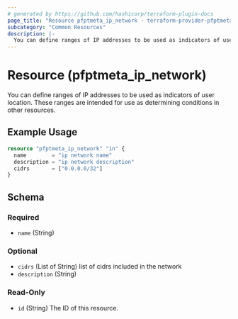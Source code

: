 ```yaml
---
# generated by https://github.com/hashicorp/terraform-plugin-docs
page_title: "Resource pfptmeta_ip_network - terraform-provider-pfptmeta"
subcategory: "Common Resources"
description: |-
  You can define ranges of IP addresses to be used as indicators of user location. These ranges are intended for use as determining conditions in other resources.
---
```


# Resource (pfptmeta_ip_network)

You can define ranges of IP addresses to be used as indicators of user location. These ranges are intended for use as determining conditions in other resources.

## Example Usage

```terraform
resource "pfptmeta_ip_network" "in" {
  name        = "ip network name"
  description = "ip network description"
  cidrs       = ["0.0.0.0/32"]
}
```

<!-- schema generated by tfplugindocs -->
## Schema

### Required

- `name` (String)

### Optional

- `cidrs` (List of String) list of cidrs included in the network
- `description` (String)

### Read-Only

- `id` (String) The ID of this resource.
